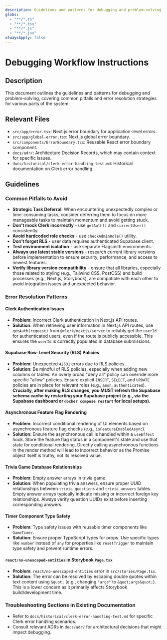 ```yaml
---
description: Guidelines and patterns for debugging and problem-solving.
globs:
  - "**/*.ts"
  - "**/*.tsx"
  - "**/*.js"
  - "**/*.jsx"
alwaysApply: false
---
```

# Debugging Workflow Instructions

## Description
This document outlines the guidelines and patterns for debugging and problem-solving, covering common pitfalls and error resolution strategies for various parts of the system.

## Relevant Files
- `src/app/error.tsx`: Next.js error boundary for application-level errors.
- `src/app/global-error.tsx`: Next.js global error boundary.
- `src/components/ErrorBoundary.tsx`: Reusable React error boundary component.
- `docs/adr/`: Architecture Decision Records, which may contain context for specific issues.
- `docs/historical/clerk-error-handling-test.md`: Historical documentation on Clerk error handling.

## Guidelines

### Common Pitfalls to Avoid
- **Strategic Task Deferral**: When encountering unexpectedly complex or time-consuming tasks, consider deferring them to focus on more manageable tasks to maintain momentum and avoid getting stuck.
- **Don't mock Clerk incorrectly** - use `getAuth()` and `currentUser()` consistently.
- **Avoid hardcoded role checks** - use `checkAdminRole()` utility.
- **Don't forget RLS** - user data requires authenticated Supabase client.
- **Test environment isolation** - use separate Flagsmith environments.
- **Always use latest stable versions** - research current library versions before implementation to ensure security, performance, and access to newest features.
- **Verify library version compatibility** - ensure that all libraries, especially those related to styling (e.g., Tailwind CSS, PostCSS) and build processes (e.g., Next.js, Storybook), are compatible with each other to avoid integration issues and unexpected behavior.

### Error Resolution Patterns

#### Clerk Authentication Issues
- **Problem**: Incorrect Clerk authentication in Next.js API routes.
- **Solution**: When retrieving user information in Next.js API routes, use `getAuth(request)` from `@clerk/nextjs/server` to reliably get the `userId` for authenticated users, even if the route is publicly accessible. This ensures the `userId` is correctly populated in database submissions.

#### Supabase Row-Level Security (RLS) Policies
- **Problem**: Unexpected `42501` errors due to RLS policies.
- **Solution**: Be mindful of RLS policies, especially when adding new columns or tables. An overly broad "deny all" policy can override more specific "allow" policies. Ensure explicit `INSERT`, `SELECT`, and `UPDATE` policies are in place for relevant roles (e.g., `anon`, `authenticated`). **Crucially, after making RLS changes, you MUST refresh the Supabase schema cache by restarting your Supabase project (e.g., via the Supabase dashboard or `docker compose restart` for local setups).**

#### Asynchronous Feature Flag Rendering
- **Problem**: Incorrect conditional rendering of UI elements based on asynchronous feature flag checks (e.g., `isFeatureEnabledAsync`).
- **Solution**: Ensure the asynchronous call is handled within a `useEffect` hook. Store the feature flag status in a component's state and use that state for conditional rendering. Directly calling asynchronous functions in the render method will lead to incorrect behavior as the Promise object itself is truthy, not its resolved value.

#### Trivia Game Database Relationships
- **Problem**: Empty answer arrays in trivia game.
- **Solution**: When populating trivia answers, ensure proper UUID relationships between `trivia_questions` and `trivia_answers` tables. Empty answer arrays typically indicate missing or incorrect foreign key relationships. Always verify question UUIDs exist before inserting corresponding answers.

#### Timer Component Type Safety
- **Problem**: Type safety issues with reusable timer components like `GameTimer`.
- **Solution**: Ensure proper TypeScript types for props. Use specific types like `number` instead of `any` for properties like `resetTrigger` to maintain type safety and prevent runtime errors.

#### `react/no-unescaped-entities` in Storybook `Page.tsx`
- **Problem**: `react/no-unescaped-entities` error in `src/stories/Page.tsx`.
- **Solution**: The error can be resolved by escaping double quotes within text content using `&quot;` (e.g., changing `"args"` to `&quot;args&quot;`). This is a lower concern as it primarily affects Storybook build/development time.

### Troubleshooting Sections in Existing Documentation
- Refer to `docs/historical/clerk-error-handling-test.md` for specific Clerk error handling scenarios.
- Consult relevant ADRs in `docs/adr/` for architectural decisions that might impact debugging.


